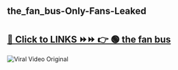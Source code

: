 
 ## the_fan_bus-Only-Fans-Leaked

# <h2><a href="https://clipsfans.com/the_fan_bus&ref=git">🔗 Click to LINKS ⏩⏩ 👉 🟢 the fan bus </a></h2>

<a href="https://clipsfans.com/the_fan_bus&ref=git" rel="nofollow" data-target="animated-image.originalLink"><img src="https://i.ibb.co.com/xMMVF88/686577567.gif" alt="Viral Video Original" style="max-width: 100%; display: inline-block;" data-target="animated-image.originalImage"></a>
